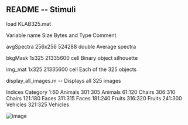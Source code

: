 ## README -- Stimuli

load KLAB325.mat


Variable name	Size	Bytes and Type	Comment

avgSpectra     256x256	524288  double              	Average spectra

bkgMask  	    1x325	  21335600  cell                	Binary object silhouette

img_mat       1x325	  21335600  cell                	Each of the 325 objects

display_all_images.m	-- Displays all 325 images 

Indices	Category
1:60		Animals
301:305	Animals
61:120	Chairs
306:310	Chairs
121:180	Faces
311:315	Faces
181:240	Fruits
316:320	Fruits
241:300	Vehicles
321:325	Vehicles

![image](stimuil/display_all_images.jpg)
